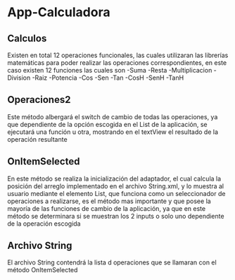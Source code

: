 # App-Calculadora

## Calculos

Existen en total 12 operaciones funcionales, las cuales utilizaran las librerías matemáticas para poder realizar las operaciones correspondientes, en este caso existen 12 funciones las cuales son
-Suma
-Resta
-Multiplicacion
-Division
-Raiz
-Potencia
-Cos
-Sen
-Tan
-CosH
-SenH
-TanH


## Operaciones2

Este método albergará el switch de cambio de todas las operaciones, ya que dependiente de la opción escogida en el List de la aplicación, se ejecutará una función u otra, mostrando en el textView el resultado de la operación resultante

## OnItemSelected

En este método se realiza la inicialización del adaptador, el cual calcula la posición del arreglo implementado en el archivo String.xml, y lo muestra al usuario mediante el elemento List, que funciona como un seleccionador de operaciones a realizarse, es el método mas importante y que posee la mayoría de las funciones de cambio de la aplicación, ya que en este método se determinara si se muestran los 2 inputs o solo uno dependiente de la operación escogida

## Archivo String

El archivo String contendrá la lista d operaciones que se llamaran con el método OnItemSelected 
